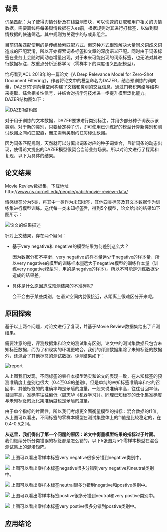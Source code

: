 
## 背景

词条匹配：为了使得舆情分析及在线监测模块，可以快速的获取和用户相关的舆情数据。需要离线将每条舆情数据在入es前，根据规则对其进行打标签，以做到舆情数据的快速筛选。其中规则为关键字的与或非组合。

目前词条匹配使用的是传统检索匹配方式，但这种方式很难解决大量同义词歧义词造成的匹配混淆，所以开始探索词条标签和文章的深度语义匹配。同时由于词条标签在业务上会随时间动态增量出现，对于未来可能出现的词条标签，也无法对其进行数据标注，故重点分析迁移学习（零样本下的深度语义匹配模型）。

 恰巧看到ACL 2018年的一篇论文《A Deep Relevance Model for Zero-Shot Document Filtering》，作者将论文中的模型命名为DAZER，结合预训练的词向量，DAZER在词向量空间构建了文档和类别的交互信息，通过门卷积网络等结构来提取、综合相关性信号，并结合对抗学习技术进一步提升模型泛化能力。DAZER结构图如下：

![DAZER结构图](https://raw.githubusercontent.com/LiuNingGit/DAZER/master/imags/20180926141619.png)

对于用于训练的文本数据，DAZER要求进行类别标注，并用少部分种子词表示该类别。对于新的类别，只要给定种子词，即可使用已训练好的模型计算新类别和测试数据之间的匹配度，而无需新类别的任何标注数据。

因为词条匹配规则，天然就可以分离出词条对应的种子词集合，且新词条的动态出现，使得论文提出的DAZER模型很契合当前业务场景。所以对论文进行了探索和复现，以下为具体的结果。

## 论文结果

Movie Review数据集，下载地址http://www.cs.cornell.edu/people/pabo/movie-review-data/

情感标签分为5类，将其中一类作为未知标签，其他四类标签及其文本数据作为训练集进行模型训练。迭代每一类未知标签后，得到5个模型，论文给出的结果如下图所示：

![论文的结果描述](https://raw.githubusercontent.com/LiuNingGit/DAZER/master/imags/20180925160458.png)


针对上文结果，存在两个疑问：

- 基于very negative和 negative的模型结果为何差别这么大？

    因为数据分布不平衡，very negative 的样本量远少于negative的样本量，所以very negative的模型的训练样本量远大于negative模型的训练样本量（训练very negative模型时，用的是negaive的样本）。所以不可能是训练数据少造成的结果差。

- 具体是什么原因造成预测结果的不准确呢?

   会不会由于某些类别，在语义空间内就很接近，从距离上很难区分开来呢。

## 原因探索

基于以上两个问题，对论文进行了复现，并基于Movie Review数据集给出了评测结果。

需要注意的是，评测数据集和论文的测试集有区别，论文中的测试集数据只包含未知标签数据，而为了和现实的环境更吻合，我们的评测数据集除了未知标签的数据外，还混合了其他标签的测试数据。评测结果如下：

![report](https://raw.githubusercontent.com/LiuNingGit/DAZER/master/imags/2018-09-25-20-01-05.jpg)

从上图我们发现，不同标签的零样本模型确实和论文的表现一致，在未知标签的预测准确度上差别也很大（0.4至0.8的差别）。但是单纯的未知标签准确率和它的召回率、其他标签的的准确率均是矛盾的度量，一般来说准确率高，往往召回率低，召回率高，准确率往往偏低（周志华《机器学习》）。同理已知标签的泛化集准确度与未知标签的泛化集准确度也是矛盾的度量。

由于单个指标的片面性，所以我们考虑更全面衡量模型的指标：混合数据的f1值。从上图可以看出，不同标签的零样本模型在测试集整体上的f1值是比较稳定的，在0.4-0.5之间。

**从这里，我们得出了第一个问题的原因：论文中衡量模型结果的指标过于片面。**
我们继续分析分类错误的标签都是怎么错的，以下5张图为5个零样本模型在混合测试集上的混淆矩阵。

![](https://raw.githubusercontent.com/LiuNingGit/DAZER/master/imags/2018-09-26-14-42-02.jpg)
上图可以看出零样本标签very negative很多分错到negative类别中。

![](https://raw.githubusercontent.com/LiuNingGit/DAZER/master/imags/2018-09-26-14-42-12.jpg)
上图可以看出零样本标签negative很多分错到very negative和neutral类别中。

![](https://raw.githubusercontent.com/LiuNingGit/DAZER/master/imags/2018-09-26-14-42-42.jpg)
上图可以看出零样本标签neutral很多分错到negative和postive类别中。

![](https://raw.githubusercontent.com/LiuNingGit/DAZER/master/imags/2018-09-26-14-42-50.jpg)
上图可以看出零样本标签postive很多分错到neutral和very postive类别中。

![](https://raw.githubusercontent.com/LiuNingGit/DAZER/master/imags/2018-09-26-14-43-02.jpg)
上图可以看出零样本标签very postive很多分错到postive类别中。

## 应用结论

